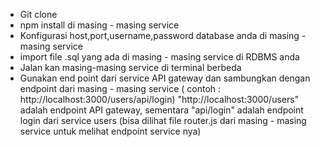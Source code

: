 - Git clone
- npm install di masing - masing service
- Konfigurasi host,port,username,password database anda di masing - masing service
- import file .sql yang ada di masing - masing service di RDBMS anda
- Jalan kan masing-masing service di terminal berbeda
- Gunakan end point dari service API gateway dan sambungkan dengan endpoint dari masing - masing service
  ( contoh : http://localhost:3000/users/api/login) "http://localhost:3000/users" adalah endpoint API gateway, sementara "api/login" adalah endpoint login dari service  users (bisa dilihat file router.js dari masing - masing service untuk melihat endpoint service nya)
